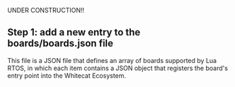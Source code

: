 UNDER CONSTRUCTION!!

## Step 1: add a new entry to the boards/boards.json file

This file is a JSON file that defines an array of boards supported by Lua RTOS, in which each item contains a JSON object that registers the board's entry point into the Whitecat Ecosystem.